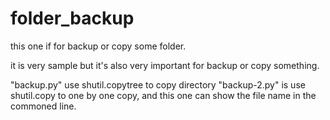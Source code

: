 folder_backup
=============
this one if for backup or copy some folder.

it is very sample but it's also very important for backup or copy something.

"backup.py" use shutil.copytree to copy directory
"backup-2.py" is use shutil.copy to one by one copy, and this one can show the file name in the commoned line.
